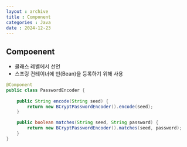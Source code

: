 ```yaml
---
layout : archive
title : Component
categories : Java
date : 2024-12-23
---
```

## Compoenent

- 클래스 레벨에서 선언
- 스프링 컨테이너에 빈(Bean)을 등록하기 위해 사용

```java
@Component
public class PasswordEncoder {
  
    public String encode(String seed) {
        return new BCryptPasswordEncoder().encode(seed);
    }

    public boolean matches(String seed, String password) {
        return new BCryptPasswordEncoder().matches(seed, password);
    }
}
```
